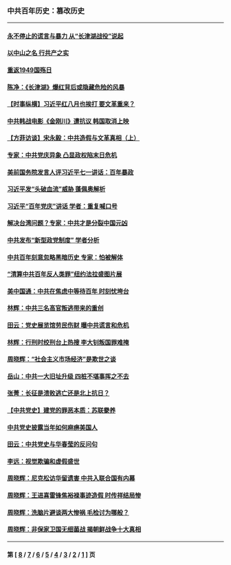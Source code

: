 ### 中共百年历史：篡改历史
---
#### [永不停止的谎言与暴力 从“长津湖战役”说起](../../pages/nf1176115/n13494094.md?10110430) 
#### [以中山之名 行共产之实](../../pages/nf1176115/n13346437.md?10110430) 
#### [重返1949国殇日](../../pages/nf1176115/n13346372.md?10110430) 
#### [陈净：《长津湖》爆红背后或隐藏危险的风暴](../../pages/nf1176115/n13314364.md?10110430) 
#### [【时事纵横】习近平红八月也挨打 要文革重来？](../../pages/nf1176115/n13231393.md?10110430) 
#### [中共韩战电影《金刚川》遭抗议 韩国取消上映](../../pages/nf1176115/n13219114.md?10110430) 
#### [【方菲访谈】宋永毅：中共造假与文革真相（上）](../../pages/nf1176115/n13200760.md?10110430) 
#### [专家：中共党庆异象 凸显政权陷末日危机](../../pages/nf1176115/n13067084.md?10110430) 
#### [美前国务院发言人评习近平七一讲话：百年暴政](../../pages/nf1176115/n13066986.md?10110430) 
#### [习近平发“头破血流”威胁 蓬佩奥解析](../../pages/nf1176115/n13063604.md?10110430) 
#### [习近平“百年党庆”讲话 学者：重复喊口号](../../pages/nf1176115/n13061411.md?10110430) 
#### [解决台湾问题？专家：中共才是分裂中国元凶](../../pages/nf1176115/n13060811.md?10110430) 
#### [中共发布“新型政党制度” 学者分析](../../pages/nf1176115/n13056354.md?10110430) 
#### [中共百年刻意忽略黑暗历史 专家：怕被解体](../../pages/nf1176115/n13056056.md?10110430) 
#### [“清算中共百年反人类罪”纽约法拉盛图片展](../../pages/nf1176115/n13052220.md?10110430) 
#### [美中国通：中共在焦虑中等待百年 时刻忧垮台](../../pages/nf1176115/n13048820.md?10110430) 
#### [林辉：中共三名高官叛逃带来的重创](../../pages/nf1176115/n13035206.md?10110430) 
#### [田云：党史展览馆劳民伤财 曝中共谎言和危机](../../pages/nf1176115/n13033900.md?10110430) 
#### [林辉：行刑时绞刑台上热搜 李大钊叛国罪难掩](../../pages/nf1176115/n13031965.md?10110430) 
#### [周晓辉：“社会主义市场经济”是欺世之谈](../../pages/nf1176115/n13024090.md?10110430) 
#### [岳山：中共一大旧址升级 四桩不堪事挥之不去](../../pages/nf1176115/n13021697.md?10110430) 
#### [张菁：长征是溃败逃亡还是北上抗日？](../../pages/nf1176115/n13020585.md?10110430) 
#### [【中共党史】建党的罪恶本质：苏联豢养](../../pages/nf1176115/n13011888.md?10110430) 
#### [中共党史披露当年如何麻痹美国人](../../pages/nf1176115/n12966400.md?10110430) 
#### [田云：中共党史与华春莹的反问句](../../pages/nf1176115/n12765178.md?10110430) 
#### [李远：视觉欺骗和虚假盛世](../../pages/nf1176115/n12993376.md?10110430) 
#### [周晓辉：尼克松访华留遗害 中共入联合国有内幕](../../pages/nf1176115/n12991422.md?10110430) 
#### [周晓辉：王进喜雷锋焦裕禄事迹造假 时传祥结局惨](../../pages/nf1176115/n12985497.md?10110430) 
#### [周晓辉：洗脑片避谈两大惨祸 毛检讨为哪般？](../../pages/nf1176115/n12971285.md?10110430) 
#### [周晓辉：非保家卫国无细菌战 揭朝鲜战争十大真相](../../pages/nf1176115/n12954161.md?10110430) 

---
#### 第 [ [8](./8.md?10110430) / [7](./7.md?10110430) / [6](./6.md?10110430) / [5](./5.md?10110430) / [4](./4.md?10110430) / [3](./3.md?10110430) / [2](./2.md?10110430) / [1](./1.md?10110430) ] 页
